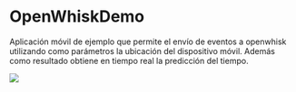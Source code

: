 # OpenWhiskDemo
Aplicación móvil de ejemplo que permite el envío de eventos a openwhisk utilizando como parámetros la ubicación del dispositivo móvil. Además como resultado obtiene en tiempo real la predicción del tiempo.

<img src="weather.gif">
